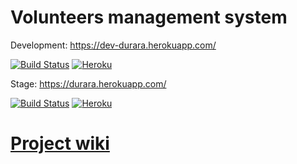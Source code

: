 # Volunteers management system

Development: https://dev-durara.herokuapp.com/

[![Build Status](https://travis-ci.org/VolunteerService/uvs.svg?branch=development)](https://travis-ci.org/VolunteerService/uvs)
[![Heroku](https://heroku-badge.herokuapp.com/?app=dev-durara&style=flat&svg=1)](https://dev-durara.herokuapp.com/)


Stage:  https://durara.herokuapp.com/

[![Build Status](https://travis-ci.org/VolunteerService/uvs.svg?branch=master)](https://travis-ci.org/VolunteerService/uvs)
[![Heroku](https://heroku-badge.herokuapp.com/?app=durara&style=flat&svg=1)](https://durara.herokuapp.com/)

# [Project wiki](https://github.com/orn0t/uvs/wiki)
